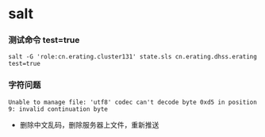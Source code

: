 # salt


### 测试命令 test=true
```
salt -G 'role:cn.erating.cluster131' state.sls cn.erating.dhss.erating test=true
```


### 字符问题
```
Unable to manage file: 'utf8' codec can't decode byte 0xd5 in position 9: invalid continuation byte
```
- 删除中文乱码，删除服务器上文件，重新推送
